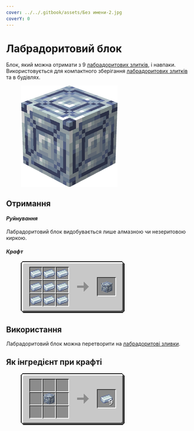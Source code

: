 ```yaml
---
cover: ../../.gitbook/assets/Без имени-2.jpg
coverY: 0
---
```


# Лабрадоритовий блок

Блок, який можна отримати з 9 [лабрадоритових злитків](../materialy/metally-i-mineraly/labradoritovyi-slitok.md), і навпаки. Використовується для компактного зберігання [лабрадоритових злитків](../materialy/metally-i-mineraly/labradoritovyi-slitok.md) та в будівлях.

<figure><img src="../../.gitbook/assets/silver_ore_block.png" alt=""><figcaption></figcaption></figure>

## Отримання

#### _Руйнування_

Лабрадоритовий блок видобувається лише алмазною чи незеритовою киркою.

#### _Крафт_

<figure><img src="../../.gitbook/assets/silver_ore_block_result-x1.png" alt=""><figcaption></figcaption></figure>

## Використання

Лабрадоритовий блок можна перетворити на [лабрадоритові зливки](../materialy/metally-i-mineraly/labradoritovyi-slitok.md).

## Як інгредієнт при крафті

<figure><img src="../../.gitbook/assets/silver_ore_ingot_result-multi.png" alt=""><figcaption></figcaption></figure>
